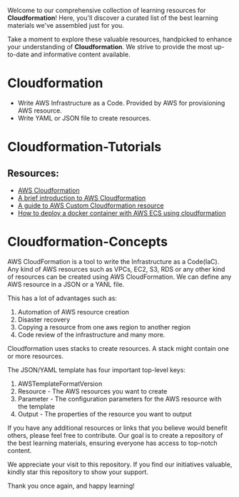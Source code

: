 Welcome to our comprehensive collection of learning resources for **Cloudformation**! Here, you'll discover a curated list of the best learning materials we've assembled just for you.

Take a moment to explore these valuable resources, handpicked to enhance your understanding of **Cloudformation**. We strive to provide the most up-to-date and informative content available.

# Cloudformation

- Write AWS Infrastructure as a Code. Provided by AWS for provisioning AWS resource.
- Write YAML or JSON file to create resources.

# Cloudformation-Tutorials

## Resources:
* [AWS Cloudformation](https://aws.amazon.com/cloudformation/)
* [A brief introduction to AWS Cloudformation](https://milapneupane.com.np/2019/10/07/a-brief-introduction-to-aws-cloudformation/)
* [A guide to AWS Custom Cloudformation resource](https://milapneupane.com.np/2019/10/08/a-guide-to-aws-custom-cloudformation-resource/)
* [How to deploy a docker container with AWS ECS using cloudformation](https://milapneupane.com.np/2019/07/28/how-to-deploy-a-docker-container-with-aws-ecs-using-cloudformation/)

# Cloudformation-Concepts
AWS CloudFormation is a tool to write the Infrastructure as a Code(IaC). Any kind of AWS resources such as VPCs, EC2, S3, RDS or any other kind of resources can be created using AWS CloudFormation. We can define any AWS resource in a JSON or a YANL file.

This has a lot of advantages such as:

1. Automation of AWS resource creation
2. Disaster recovery
3. Copying a resource from one aws region to another region
4. Code review of the infrastructure and many more.

Cloudformation uses stacks to create resources. A stack might contain one or more resources.

The JSON/YAML template has four important top-level keys:

1. AWSTemplateFormatVersion
2. Resource - The AWS resources you want to create 
3. Parameter - The configuration parameters for the AWS resource with the template
4. Output - The properties of the resource you want to output


If you have any additional resources or links that you believe would benefit others, please feel free to contribute. Our goal is to create a repository of the best learning materials, ensuring everyone has access to top-notch content.

We appreciate your visit to this repository. If you find our initiatives valuable, kindly star this repository to show your support.

Thank you once again, and happy learning!